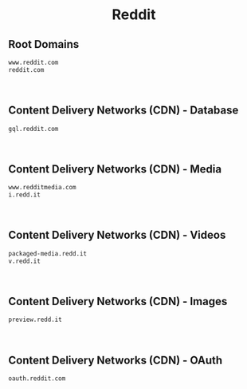 


<h1 align="center">Reddit</h1>  


## Root Domains


```html
www.reddit.com
reddit.com
```  

<br>

## Content Delivery Networks (CDN) - Database


```html
gql.reddit.com
```  

<br>

## Content Delivery Networks (CDN) - Media


```html
www.redditmedia.com
i.redd.it
```  

<br>

## Content Delivery Networks (CDN) - Videos


```html
packaged-media.redd.it
v.redd.it
```  

<br>

## Content Delivery Networks (CDN) - Images


```html
preview.redd.it
```  

<br>

## Content Delivery Networks (CDN) - OAuth


```html
oauth.reddit.com
```  

<br>
